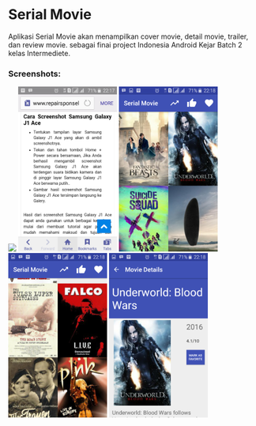 # Serial Movie
Aplikasi Serial Movie akan menampilkan cover movie, detail movie, trailer, dan review movie. sebagai finai project Indonesia Android Kejar Batch 2 kelas Intermediete.

### Screenshots:
<img src="Capture" width="200" />
<img src="Screenshot_2016-12-07-22-17-39.png" width="200" />
<img src="Screenshot_2016-12-07-22-18-07.png" width="200" />
<img src="Screenshot_2016-12-07-22-18-26.png" width="200" />
<img src="Screenshot_2016-12-07-22-18-15.png" width="200" />

